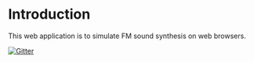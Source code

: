 # Introduction

This web application is to simulate FM sound synthesis on web browsers.

[![Gitter](https://img.shields.io/gitter/room/kazssym/web-fm-audio)](https://gitter.im/kazssym/web-fm-audio)
